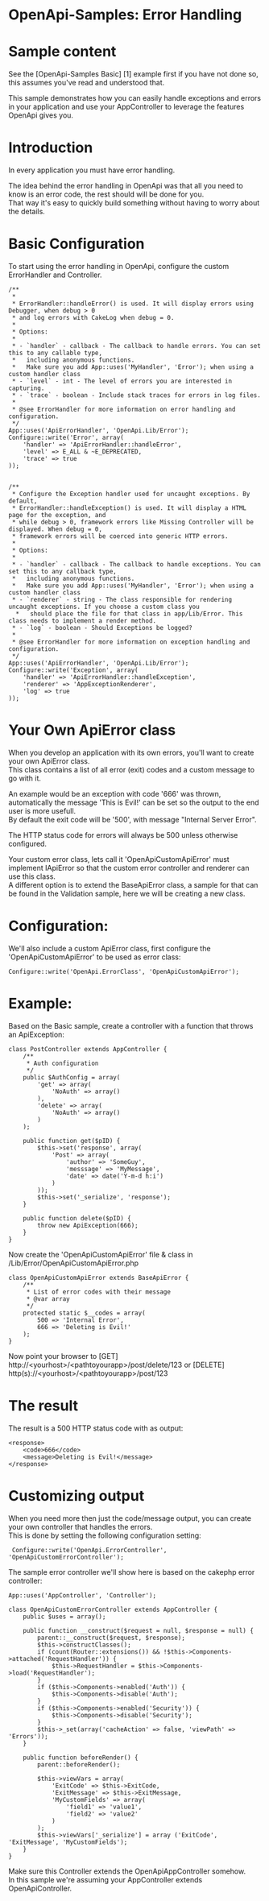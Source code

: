 OpenApi-Samples: Error Handling
================================

Sample content
===============
See the [OpenApi-Samples Basic] [1] example first if you have not done so, this assumes you've read and understood that.

This sample demonstrates how you can easily handle exceptions and errors in your application and use your AppController to leverage the features OpenApi gives you. 


Introduction
=============
In every application you must have error handling.

The idea behind the error handling in OpenApi was that all you need to know is an error code, the rest should will be done for you.<br />
That way it's easy to quickly build something without having to worry about the details.


Basic Configuration 
===================

To start using the error handling in OpenApi, configure the custom ErrorHandler and Controller.

    /**
     * 
     * ErrorHandler::handleError() is used. It will display errors using Debugger, when debug > 0
     * and log errors with CakeLog when debug = 0.
     *
     * Options:
     *
     * - `handler` - callback - The callback to handle errors. You can set this to any callable type,
     *   including anonymous functions.
     *   Make sure you add App::uses('MyHandler', 'Error'); when using a custom handler class
     * - `level` - int - The level of errors you are interested in capturing.
     * - `trace` - boolean - Include stack traces for errors in log files.
     *
     * @see ErrorHandler for more information on error handling and configuration.
     */
    App::uses('ApiErrorHandler', 'OpenApi.Lib/Error');
    Configure::write('Error', array(
        'handler' => 'ApiErrorHandler::handleError',
        'level' => E_ALL & ~E_DEPRECATED,
        'trace' => true
    ));
    
    
    /**
     * Configure the Exception handler used for uncaught exceptions. By default,
     * ErrorHandler::handleException() is used. It will display a HTML page for the exception, and
     * while debug > 0, framework errors like Missing Controller will be displayed. When debug = 0,
     * framework errors will be coerced into generic HTTP errors.
     *
     * Options:
     *
     * - `handler` - callback - The callback to handle exceptions. You can set this to any callback type,
     *   including anonymous functions.
     *   Make sure you add App::uses('MyHandler', 'Error'); when using a custom handler class
     * - `renderer` - string - The class responsible for rendering uncaught exceptions. If you choose a custom class you
      *   should place the file for that class in app/Lib/Error. This class needs to implement a render method.
     * - `log` - boolean - Should Exceptions be logged?
     *
     * @see ErrorHandler for more information on exception handling and configuration.
     */
    App::uses('ApiErrorHandler', 'OpenApi.Lib/Error');
    Configure::write('Exception', array(
        'handler' => 'ApiErrorHandler::handleException',
        'renderer' => 'AppExceptionRenderer',
        'log' => true
    ));
    

Your Own ApiError class
=========================

When you develop an application with its own errors, you'll want to create your own ApiError class.<br />
This class contains a list of all error (exit) codes and a custom message to go with it.

An example would be an exception with code '666' was thrown, automatically the message 'This is Evil!' can be set so the output to the end user is more usefull.<br />
By default the exit code will be '500', with message "Internal Server Error".

The HTTP status code for errors will always be 500 unless otherwise configured.

Your custom error class, lets call it 'OpenApiCustomApiError' must implement IApiError so that the custom error controller and renderer can use this class.<br />
A different option is to extend the BaseApiError class, a sample for that can be found in the Validation sample, here we will be creating a new class.

Configuration:
==============

We'll also include a custom ApiError class, first configure the 'OpenApiCustomApiError' to be used as error class:

    Configure::write('OpenApi.ErrorClass', 'OpenApiCustomApiError');

Example:
========

Based on the Basic sample, create a controller with a function that throws an ApiException:

    class PostController extends AppController {
        /**
         * Auth configuration
         */
        public $AuthConfig = array(
            'get' => array(
                'NoAuth' => array()
            ),
            'delete' => array(
                'NoAuth' => array()
            )
        );
    
        public function get($pID) {
            $this->set('response', array(
                'Post' => array(
                    'author' => 'SomeGuy',
                    'messsage' => 'MyMessage',
                    'date' => date('Y-m-d h:i')
                )
            ));
            $this->set('_serialize', 'response');
        }
    
        public function delete($pID) {
            throw new ApiException(666);
        }
    }


Now create the 'OpenApiCustomApiError' file & class in <yourapp>/Lib/Error/OpenApiCustomApiError.php

    class OpenApiCustomApiError extends BaseApiError {
        /**
         * List of error codes with their message
         * @var array 
         */      
        protected static $__codes = array(
            500 => 'Internal Error',
            666 => 'Deleting is Evil!'
        );
    }

Now point your browser to [GET] http://&lt;yourhost&gt;/&lt;pathtoyourapp&gt;/post/delete/123 or [DELETE] http(s)://&lt;yourhost&gt;/&lt;pathtoyourapp&gt;/post/123

The result
==========

The result is a 500 HTTP status code with as output:

    <response>
        <code>666</code>
        <message>Deleting is Evil!</message>
    </response>

Customizing output
===================

When you need more then just the code/message output, you can create your own controller that handles the errors.<br />
This is done by setting the following configuration setting:

     Configure::write('OpenApi.ErrorController', 'OpenApiCustomErrorController');
     
The sample error controller we'll show here is based on the cakephp error controller:

    App::uses('AppController', 'Controller');

    class OpenApiCustomErrorController extends AppController {
        public $uses = array();
    
        public function __construct($request = null, $response = null) {
            parent::__construct($request, $response);
            $this->constructClasses();
            if (count(Router::extensions()) && !$this->Components->attached('RequestHandler')) {
                $this->RequestHandler = $this->Components->load('RequestHandler');
            }
            if ($this->Components->enabled('Auth')) {
                $this->Components->disable('Auth');
            }
            if ($this->Components->enabled('Security')) {
                $this->Components->disable('Security');
            }
            $this->_set(array('cacheAction' => false, 'viewPath' => 'Errors'));
        }
            
        public function beforeRender() {
            parent::beforeRender();
    
            $this->viewVars = array(
                'ExitCode' => $this->ExitCode,
                'ExitMessage' => $this->ExitMessage,
                'MyCustomFields' => array(
                    'field1' => 'value1',
                    'field2' => 'value2'
                )
            );
            $this->viewVars['_serialize'] = array ('ExitCode', 'ExitMessage', 'MyCustomFields');
        }
    }
 
Make sure this Controller extends the OpenApiAppController somehow.<br />
In this sample we're assuming your AppController extends OpenApiController.